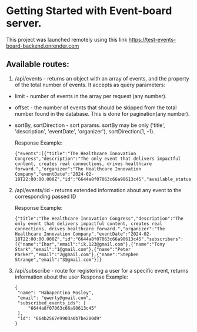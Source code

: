 # Getting Started with Event-board server.
This project was launched remotely using this link https://test-events-board-backend.onrender.com
## Available routes:
1. /api/events - returns an object with an array of events, and the property of the total number of events. It accepts as query parameters:
- limit - number of events in the array per request (any number).
- offset - the number of events that should be skipped from the total number found in the database. This is done for pagination(any number).
- sortBy, sortDirection - sort params. sortBy may be only ('title', 'description', 'eventDate', 'organizer'), sortDirection(1, -1).


     Response Example:
     ```
     {"events":[{"title":"The Healthcare Innovation Congress","description":"The only event that delivers impactful content, creates real connections, drives healthcare forward.","organizer":"The Healthcare Innovation Company","eventDate":"2024-02-18T22:00:00.000Z","id":"6644a8f07063c66a90613c45","available_status":"expired"}],"total_count_events":37}
     ```
     
2. /api/events/:id - returns extended information about any event to the corresponding passed ID
   
     Response Example:
     ```
     {"title":"The Healthcare Innovation Congress","description":"The only event that delivers impactful content, creates real connections, drives healthcare forward.","organizer":"The Healthcare Innovation Company","eventDate":"2024-02-18T22:00:00.000Z","id":"6644a8f07063c66a90613c45","subscribers":[{"name":"Ihor","email":"ik.123@gmail.com"},{"name":"Tony Stark","email":"1@gmail.com"},{"name":"Peter Parker","email":"2@gmail.com"},{"name":"Stephen Strange","email":"3@gmail.com"}]}
     ```
4. /api/subscribe - route for registering a user for a specific event, returns information about the user
     Response Example:
     ```
     {
      "name": "Habapentina Mosley",
      "email": "qwerty@gmail.com",
      "subscribed_events_ids": [
          "6644a8f07063c66a90613c45"
      ],
      "id": "664b2567e9903a0b7be200d9"
    }
     ```
